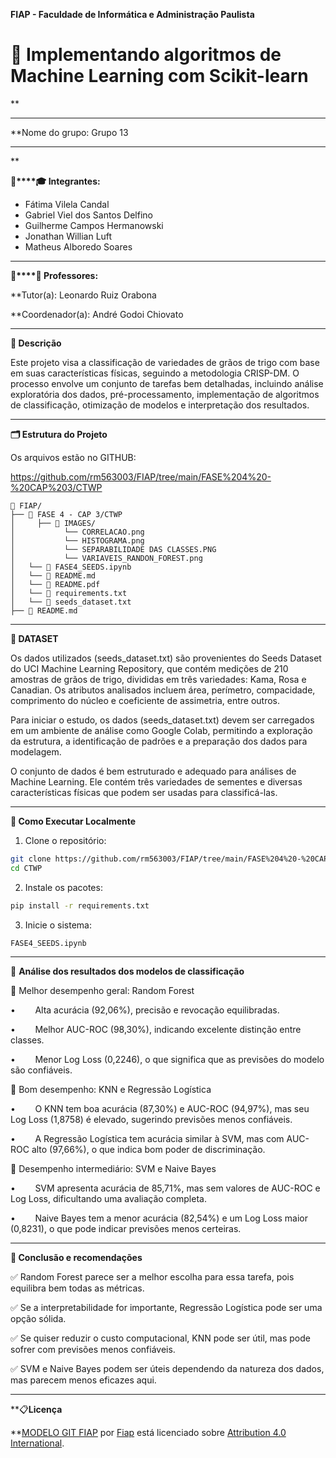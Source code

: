 <style>
</style>

**FIAP - Faculdade de Informática e Administração Paulista**

[](https://www.fiap.com.br/)

# 🌊 Implementando algoritmos de Machine Learning com Scikit-learn

**

---

**Nome do grupo: Grupo 13

---

**

**👨‍****🎓 Integrantes:**

- Fátima Vilela Candal
- Gabriel Viel dos Santos Delfino
- Guilherme Campos Hermanowski
- Jonathan Willian Luft
- Matheus Alboredo Soares
  
---  

**👩‍****🏫 Professores:**

**Tutor(a):  Leonardo  Ruiz Orabona

**Coordenador(a): André  Godoi Chiovato

---

**📜 Descrição**

Este projeto visa a classificação de variedades de grãos de trigo com base em suas características físicas, seguindo a metodologia CRISP-DM. O processo envolve um conjunto de tarefas bem detalhadas, incluindo análise exploratória dos dados, pré-processamento, implementação de algoritmos de classificação, otimização de modelos e interpretação dos resultados.

---

**🗂️ Estrutura do Projeto**

Os arquivos estão no GITHUB: 

https://github.com/rm563003/FIAP/tree/main/FASE%204%20-%20CAP%203/CTWP

```
📂 FIAP/ 
├── 📁 FASE 4 - CAP 3/CTWP
│     ├── 📁 IMAGES/
│           └── CORRELACAO.png
│           └── HISTOGRAMA.png
│           └── SEPARABILIDADE DAS CLASSES.PNG
│           └── VARIAVEIS_RANDON_FOREST.png
│   └── 📄 FASE4_SEEDS.ipynb
│   └── 📄 README.md
│   └── 📄 README.pdf
│   └── 📄 requirements.txt
│   └── 📄 seeds_dataset.txt
├── 📄 README.md
```
  
---  

**🔧 DATASET**

Os dados utilizados (seeds_dataset.txt) são provenientes do Seeds Dataset do UCI Machine Learning Repository, que contém medições de 210 amostras de grãos de trigo, divididas em três variedades: Kama, Rosa e Canadian. Os atributos analisados
incluem área, perímetro, compacidade, comprimento do núcleo e coeficiente de
assimetria, entre outros.

Para iniciar o estudo, os dados (seeds_dataset.txt) devem ser carregados em um
ambiente de análise como Google Colab, permitindo a exploração da estrutura, a
identificação de padrões e a preparação dos dados para modelagem.

O conjunto de dados é bem estruturado e adequado para análises de Machine Learning. Ele contém três variedades de sementes e diversas características físicas que podem ser usadas para classificá-las.

---

**🚀 Como Executar Localmente**

1. Clone o repositório:

```bash
git clone https://github.com/rm563003/FIAP/tree/main/FASE%204%20-%20CAP%203/CTWP
cd CTWP
```

2. Instale os pacotes:

```bash
pip install -r requirements.txt
```

3. Inicie o sistema:

```bash
FASE4_SEEDS.ipynb
```

---

**🔧** **Análise dos resultados dos modelos de classificação**

🔹 Melhor desempenho geral: Random Forest

•        Alta acurácia (92,06%), precisão e revocação equilibradas.

•        Melhor AUC-ROC (98,30%), indicando excelente distinção entre classes.

•        Menor Log Loss (0,2246), o que significa que as previsões do modelo são confiáveis.

🔹 Bom desempenho: KNN e Regressão Logística

•        O KNN tem boa acurácia (87,30%) e AUC-ROC (94,97%), mas seu Log Loss (1,8758) é elevado, sugerindo previsões menos confiáveis.

•        A Regressão Logística tem acurácia similar à SVM, mas com AUC-ROC alto (97,66%), o que indica bom poder de discriminação.

🔹 Desempenho intermediário: SVM e Naive Bayes

•        SVM apresenta acurácia de 85,71%, mas sem valores de AUC-ROC e Log Loss, dificultando uma avaliação completa.

•        Naive Bayes tem a menor acurácia (82,54%) e um Log Loss maior (0,8231), o que pode indicar previsões menos certeiras.

---


**🔧 Conclusão e recomendações**

✅ Random Forest parece ser a melhor escolha para essa tarefa, pois equilibra bem todas as métricas.

✅ Se a interpretabilidade for importante, Regressão Logística pode ser uma opção sólida.

✅ Se quiser reduzir o custo computacional, KNN pode ser útil, mas pode sofrer com previsões menos confiáveis.

✅ SVM e Naive Bayes podem ser úteis dependendo da natureza dos dados, mas parecem menos eficazes aqui.


---

**📋**Licença**

**[MODELO GIT FIAP](https://github.com/agodoi/template) por [Fiap](https://fiap.com.br/) está licenciado sobre [Attribution 4.0 International](http://creativecommons.org/licenses/by/4.0/?ref=chooser-v1).
